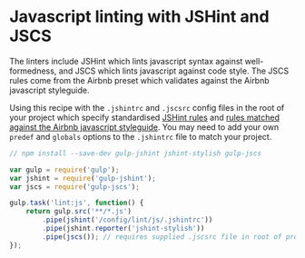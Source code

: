 # Javascript linting with JSHint and JSCS

The linters include JSHint which lints javascript syntax against well-formedness, and JSCS which lints javascript against code style. The JSCS rules come from the Airbnb preset which validates against the Airbnb javascript styleguide.

Using this recipe with the ```.jshintrc``` and ```.jscsrc``` config files in the root of your project which specify standardised [JSHint rules](http://jshint.com/docs/options/) and [rules matched against the Airbnb javascript styleguide](https://github.com/jscs-dev/node-jscs/blob/master/presets/airbnb.json). You may need to add your own ```predef``` and ```globals``` options to the ```.jshintrc``` file to match your project.

```js
// npm install --save-dev gulp-jshint jshint-stylish gulp-jscs

var gulp = require('gulp');
var jshint = require('gulp-jshint');
var jscs = require('gulp-jscs');

gulp.task('lint:js', function() {
    return gulp.src('**/*.js')
        .pipe(jshint('/config/lint/js/.jshintrc'))
        .pipe(jshint.reporter('jshint-stylish'))
        .pipe(jscs()); // requires supplied .jscsrc file in root of project
});
```
